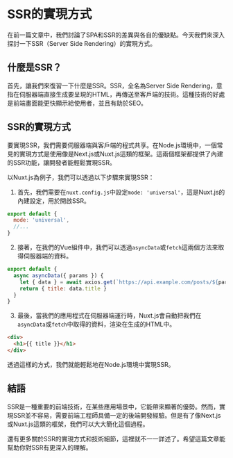 # SSR的實現方式

在前一篇文章中，我們討論了SPA和SSR的差異與各自的優缺點。今天我們來深入探討一下SSR（Server Side Rendering）的實現方式。

## 什麼是SSR？

首先，讓我們來復習一下什麼是SSR。SSR，全名為Server Side Rendering，意指在伺服器端直接生成要呈現的HTML，再傳送至客戶端的技術。這種技術的好處是前端畫面能更快顯示給使用者，並且有助於SEO。

## SSR的實現方式

要實現SSR，我們需要伺服器端與客戶端的程式共享。在Node.js環境中，一個常見的實現方式是使用像是Next.js或Nuxt.js這類的框架。這兩個框架都提供了內建的SSR功能，讓開發者能輕鬆實現SSR。

以Nuxt.js為例子，我們可以透過以下步驟來實現SSR：

1. 首先，我們需要在`nuxt.config.js`中設定`mode: 'universal'`，這是Nuxt.js的內建設定，用於開啟SSR。

```javascript
export default {
  mode: 'universal',
  //...
}
```

2. 接著，在我們的Vue組件中，我們可以透過`asyncData`或`fetch`這兩個方法來取得伺服器端的資料。

```javascript
export default {
  async asyncData({ params }) {
    let { data } = await axios.get(`https://api.example.com/posts/${params.id}`)
    return { title: data.title }
  }
}
```

3. 最後，當我們的應用程式在伺服器端運行時，Nuxt.js會自動把我們在`asyncData`或`fetch`中取得的資料，渲染在生成的HTML中。

```html
<div>
  <h1>{{ title }}</h1>
</div>
```

透過這樣的方式，我們就能輕鬆地在Node.js環境中實現SSR。

## 結語

SSR是一種重要的前端技術，在某些應用場景中，它能帶來顯著的優勢。然而，實現SSR並不容易，需要前端工程師具備一定的後端開發經驗。但是有了像Next.js或Nuxt.js這類的框架，我們可以大大簡化這個過程。

還有更多關於SSR的實現方式和技術細節，這裡就不一一詳述了。希望這篇文章能幫助你對SSR有更深入的理解。